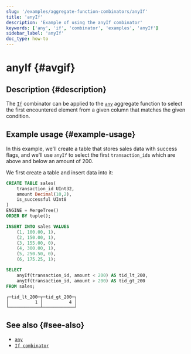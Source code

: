 ```yaml
---
slug: '/examples/aggregate-function-combinators/anyIf'
title: 'anyIf'
description: 'Example of using the anyIf combinator'
keywords: ['any', 'if', 'combinator', 'examples', 'anyIf']
sidebar_label: 'anyIf'
doc_type: how-to
---
```


# anyIf {#avgif}

## Description {#description}

The [`If`](/sql-reference/aggregate-functions/combinators#-if) combinator can be applied to the [`any`](/sql-reference/aggregate-functions/reference/any)
aggregate function to select the first encountered element from a given column
that matches the given condition.

## Example usage {#example-usage}

In this example, we'll create a table that stores sales data with success flags,
and we'll use `anyIf` to select the first `transaction_id`s which are above and
below an amount of 200.

We first create a table and insert data into it:

```sql title="Query"
CREATE TABLE sales(
    transaction_id UInt32,
    amount Decimal(10,2),
    is_successful UInt8
) 
ENGINE = MergeTree()
ORDER BY tuple();

INSERT INTO sales VALUES
    (1, 100.00, 1),
    (2, 150.00, 1),
    (3, 155.00, 0),
    (4, 300.00, 1),
    (5, 250.50, 0),
    (6, 175.25, 1);
```

```sql
SELECT
    anyIf(transaction_id, amount < 200) AS tid_lt_200,
    anyIf(transaction_id, amount > 200) AS tid_gt_200
FROM sales;
```

```response title="Response"
┌─tid_lt_200─┬─tid_gt_200─┐
│          1 │          4 │
└────────────┴────────────┘
```

## See also {#see-also}
- [`any`](/sql-reference/aggregate-functions/reference/any)
- [`If combinator`](/sql-reference/aggregate-functions/combinators#-if)
